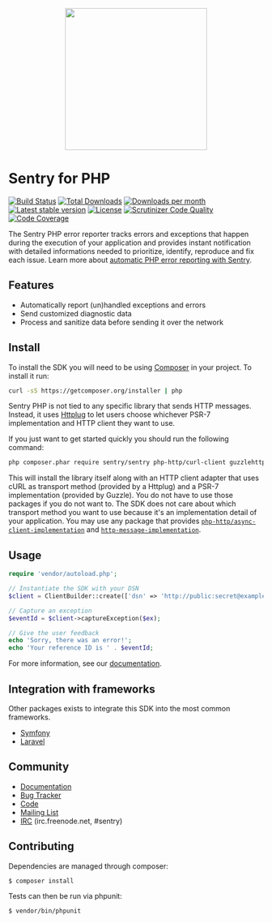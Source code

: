 <p align="center">
    <a href="https://sentry.io" target="_blank" align="center">
        <img src="https://a0wx592cvgzripj.global.ssl.fastly.net/_static/f9c485ccdb254095d3cac55524daba0a/getsentry/images/branding/svg/sentry-horizontal-black.svg" width="280">
    </a>
</p>

# Sentry for PHP

[![Build Status](https://img.shields.io/travis/getsentry/sentry-php.png?style=flat-square)](http://travis-ci.org/getsentry/sentry-php)
[![Total Downloads](https://img.shields.io/packagist/dt/sentry/sentry.svg?style=flat-square)](https://packagist.org/packages/sentry/sentry)
[![Downloads per month](https://img.shields.io/packagist/dm/sentry/sentry.svg?style=flat-square)](https://packagist.org/packages/sentry/sentry)
[![Latest stable version](https://img.shields.io/packagist/v/sentry/sentry.svg?style=flat-square)](https://packagist.org/packages/sentry/sentry)
[![License](http://img.shields.io/packagist/l/sentry/sentry.svg?style=flat-square)](https://packagist.org/packages/sentry/sentry)
[![Scrutinizer Code Quality](https://img.shields.io/scrutinizer/g/getsentry/sentry-php/master.svg)](https://scrutinizer-ci.com/g/getsentry/sentry-php/)
[![Code Coverage](https://img.shields.io/scrutinizer/coverage/g/getsentry/sentry-php/master.svg)](https://scrutinizer-ci.com/g/getsentry/sentry-php/)

The Sentry PHP error reporter tracks errors and exceptions that happen during the
execution of your application and provides instant notification with detailed
informations needed to prioritize, identify, reproduce and fix each issue. Learn
more about [automatic PHP error reporting with Sentry](https://sentry.io/for/php/).

## Features

- Automatically report (un)handled exceptions and errors
- Send customized diagnostic data
- Process and sanitize data before sending it over the network

## Install

To install the SDK you will need to be using [Composer]([https://getcomposer.org/)
in your project. To install it run:

```bash
curl -sS https://getcomposer.org/installer | php
```

Sentry PHP is not tied to any specific library that sends HTTP messages. Instead,
it uses [Httplug](https://github.com/php-http/httplug) to let users choose whichever
PSR-7 implementation and HTTP client they want to use.

If you just want to get started quickly you should run the following command:

```bash
php composer.phar require sentry/sentry php-http/curl-client guzzlehttp/psr7
```

This will install the library itself along with an HTTP client adapter that uses
cURL as transport method (provided by a Httplug) and a PSR-7 implementation
(provided by Guzzle). You do not have to use those packages if you do not want to.
The SDK does not care about which transport method you want to use because it's
an implementation detail of your application. You may use any package that provides
[`php-http/async-client-implementation`](https://packagist.org/providers/php-http/async-client-implementation)
and [`http-message-implementation`](https://packagist.org/providers/psr/http-message-implementation).

## Usage

```php
require 'vendor/autoload.php';

// Instantiate the SDK with your DSN
$client = ClientBuilder::create(['dsn' => 'http://public:secret@example.com/1'])->getClient();

// Capture an exception
$eventId = $client->captureException($ex);

// Give the user feedback
echo 'Sorry, there was an error!';
echo 'Your reference ID is ' . $eventId;
```

For more information, see our [documentation](https://docs.getsentry.com/hosted/clients/php/).


## Integration with frameworks

Other packages exists to integrate this SDK into the most common frameworks.

- [Symfony](https://github.com/getsentry/sentry-symfony)
- [Laravel](https://github.com/getsentry/sentry-laravel)


## Community

- [Documentation](https://docs.getsentry.com/hosted/clients/php/)
- [Bug Tracker](http://github.com/getsentry/sentry-php/issues)
- [Code](http://github.com/getsentry/sentry-php)
- [Mailing List](https://groups.google.com/group/getsentry)
- [IRC](irc://irc.freenode.net/sentry) (irc.freenode.net, #sentry)


Contributing
------------

Dependencies are managed through composer:

```
$ composer install
```

Tests can then be run via phpunit:

```
$ vendor/bin/phpunit
```